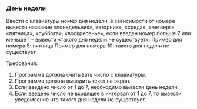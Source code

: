 
### День недели

Ввести с клавиатуры номер дня недели, в зависимости от номера вывести название
«понедельник», «вторник», «среда», «четверг», «пятница», «суббота», «воскресенье»,
если введен номер больше 7 или меньше 1 – вывести «такого дня недели не существует».
Пример для номера 5:
пятница
Пример для номера 10:
такого дня недели не существует


Требования:
1.	Программа должна считывать число c клавиатуры.
2.	Программа должна выводить текст на экран.
3.	Если введено число от 1 до 7, необходимо вывести день недели.
4.	Если введено число не входящее в интервал от 1 до 7, то вывести уведомление что такого дня недели не существует.


